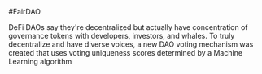 #FairDAO

DeFi DAOs say they're decentralized but actually have concentration of governance tokens with developers, investors, and whales.
To truly decentralize and have diverse voices, a new DAO voting mechanism was created that uses voting uniqueness scores determined by a Machine Learning algorithm

